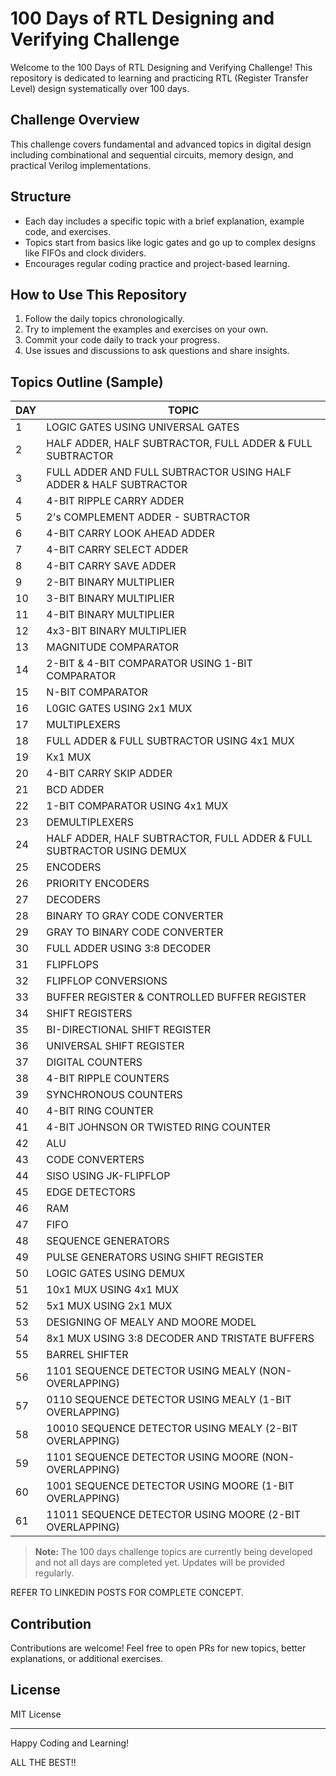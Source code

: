 # 100 Days of RTL Designing and Verifying Challenge 

Welcome to the 100 Days of RTL Designing and Verifying Challenge! This repository is dedicated to learning and practicing RTL (Register Transfer Level) design systematically over 100 days.

## Challenge Overview

This challenge covers fundamental and advanced topics in digital design including combinational and sequential circuits, memory design, and practical Verilog implementations.

## Structure

- Each day includes a specific topic with a brief explanation, example code, and exercises.
- Topics start from basics like logic gates and go up to complex designs like FIFOs and clock dividers.
- Encourages regular coding practice and project-based learning.

## How to Use This Repository

1. Follow the daily topics chronologically.
2. Try to implement the examples and exercises on your own.
3. Commit your code daily to track your progress.
4. Use issues and discussions to ask questions and share insights.

## Topics Outline (Sample)

| DAY | TOPIC                                                           
|-----|-----------------------------------------------------------------|
| 1   | LOGIC GATES USING UNIVERSAL GATES                               | 
| 2   | HALF ADDER, HALF SUBTRACTOR, FULL ADDER & FULL SUBTRACTOR       |
| 3   | FULL ADDER AND FULL SUBTRACTOR USING HALF ADDER & HALF SUBTRACTOR |
| 4   | 4-BIT RIPPLE CARRY ADDER  |
| 5   | 2's COMPLEMENT ADDER - SUBTRACTOR |
| 6   | 4-BIT CARRY LOOK AHEAD ADDER |
| 7   | 4-BIT CARRY SELECT ADDER  |
| 8   | 4-BIT CARRY SAVE ADDER  |
| 9   | 2-BIT BINARY MULTIPLIER  |
| 10  | 3-BIT BINARY MULTIPLIER  |
| 11  | 4-BIT BINARY MULTIPLIER  |
| 12  | 4x3-BIT BINARY MULTIPLIER  |
| 13  | MAGNITUDE COMPARATOR  |
| 14  | 2-BIT & 4-BIT COMPARATOR USING 1-BIT COMPARATOR  |
| 15  | N-BIT COMPARATOR  |
| 16  | L0GIC GATES USING 2x1 MUX  |
| 17  | MULTIPLEXERS
| 18  | FULL ADDER & FULL SUBTRACTOR USING 4x1 MUX  |
| 19  | Kx1 MUX  |
| 20  | 4-BIT CARRY SKIP ADDER  |
| 21  | BCD ADDER  |
| 22  | 1-BIT COMPARATOR USING 4x1 MUX  |
| 23  | DEMULTIPLEXERS  |
| 24  | HALF ADDER, HALF SUBTRACTOR, FULL ADDER & FULL SUBTRACTOR USING DEMUX  |
| 25  | ENCODERS  |
| 26  | PRIORITY ENCODERS  |
| 27  | DECODERS  |
| 28  | BINARY TO GRAY CODE CONVERTER  |
| 29  | GRAY TO BINARY CODE CONVERTER  |
| 30  | FULL ADDER USING 3:8 DECODER  |
| 31  | FLIPFLOPS  |
| 32  | FLIPFLOP CONVERSIONS  |
| 33  | BUFFER REGISTER & CONTROLLED BUFFER REGISTER  |
| 34  | SHIFT REGISTERS  |
| 35  | BI-DIRECTIONAL SHIFT REGISTER  |
| 36  | UNIVERSAL SHIFT REGISTER  |
| 37  | DIGITAL COUNTERS  |
| 38  | 4-BIT RIPPLE COUNTERS  |
| 39  | SYNCHRONOUS COUNTERS  |
| 40  | 4-BIT RING COUNTER  |
| 41  | 4-BIT JOHNSON OR TWISTED RING COUNTER  |
| 42  | ALU  |
| 43  | CODE CONVERTERS  |
| 44  | SISO USING JK-FLIPFLOP  |
| 45  | EDGE DETECTORS  |
| 46  | RAM  |
| 47  | FIFO  |
| 48  | SEQUENCE GENERATORS  |
| 49  | PULSE GENERATORS USING SHIFT REGISTER  |
| 50  | LOGIC GATES USING DEMUX  |
| 51  | 10x1 MUX USING 4x1 MUX  |
| 52  | 5x1 MUX USING 2x1 MUX  |
| 53  | DESIGNING OF MEALY AND MOORE MODEL  |
| 54  | 8x1 MUX USING 3:8 DECODER AND TRISTATE BUFFERS  |
| 55  | BARREL SHIFTER  |
| 56  | 1101 SEQUENCE DETECTOR USING MEALY (NON-OVERLAPPING)  |
| 57  | 0110 SEQUENCE DETECTOR USING MEALY (1-BIT OVERLAPPING)  |
| 58  | 10010 SEQUENCE DETECTOR USING MEALY (2-BIT OVERLAPPING)  |
| 59  | 1101 SEQUENCE DETECTOR USING MOORE (NON-OVERLAPPING)  |
| 60  | 1001 SEQUENCE DETECTOR USING MOORE (1-BIT OVERLAPPING)  |
| 61  | 11011 SEQUENCE DETECTOR USING MOORE (2-BIT OVERLAPPING)  |

> **Note:** The 100 days challenge topics are currently being developed and not all days are completed yet. Updates will be provided regularly.

REFER TO LINKEDIN POSTS FOR COMPLETE CONCEPT.

## Contribution

Contributions are welcome! Feel free to open PRs for new topics, better explanations, or additional exercises.

## License

MIT License

---

Happy Coding and Learning!

ALL THE BEST!!

